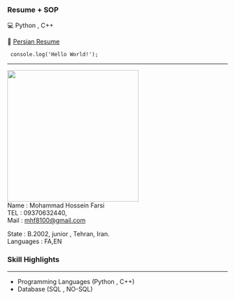 ###  Resume + SOP
💻
Python , C++

🚀 [Persian Resume](https://cvbuilder.me/Builder/Pdf/fa/template32/7b6e4f9f-6048-4cc4-9cb9-40a03553e866/MyResume-720[www.cvbuilder.me].pdf) <br/>



```
 console.log('Hello World!');
```

---
<img src = "https://i.postimg.cc/s21Dt7MS/IMG-4431.jpg" width="300"> <br/>
Name : Mohammad Hossein Farsi <br/>
TEL  : 09370632440,<br/>
Mail : mhf8100@gmail.com<br/>

State : B.2002, junior , Tehran, Iran. <br/>
Languages : FA,EN

### Skill Highlights
---
+	Programming Languages (Python , C++)
+	Database (SQL , NO-SQL)

    
